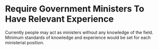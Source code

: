 Require Government Ministers To Have Relevant Experience
========================================================

Currently people may act as ministers without any knowledge of the 
field. Minimum standards of knowledge and experience would be set for 
each ministerial position. 
